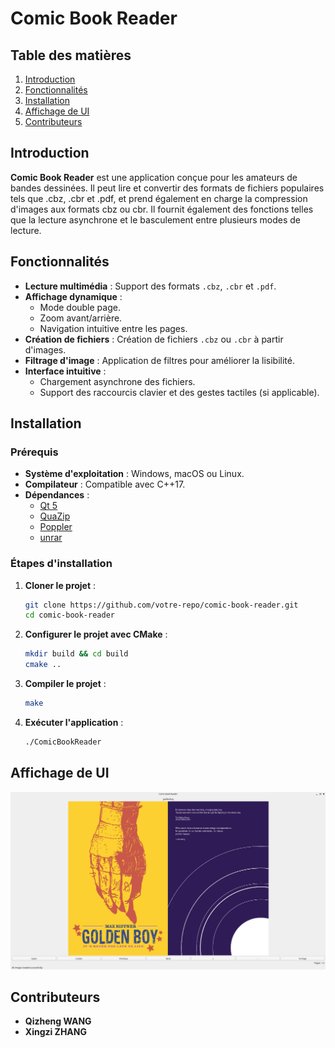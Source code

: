 
# **Comic Book Reader**

## **Table des matières**
1. [Introduction](#introduction)
2. [Fonctionnalités](#fonctionnalités)
3. [Installation](#installation)
4. [Affichage de UI](#affichage-de-ui)
5. [Contributeurs](#contributeurs)

## **Introduction**
**Comic Book Reader** est une application conçue pour les amateurs de bandes dessinées. Il peut lire et convertir des formats de fichiers populaires tels que .cbz, .cbr et .pdf, et prend également en charge la compression d'images aux formats cbz ou cbr. Il fournit également des fonctions telles que la lecture asynchrone et le basculement entre plusieurs modes de lecture.


## **Fonctionnalités**
- **Lecture multimédia** : Support des formats `.cbz`, `.cbr` et `.pdf`.
- **Affichage dynamique** : 
  - Mode double page.
  - Zoom avant/arrière.
  - Navigation intuitive entre les pages.
- **Création de fichiers** : Création de fichiers `.cbz` ou `.cbr` à partir d'images.
- **Filtrage d'image** : Application de filtres pour améliorer la lisibilité.
- **Interface intuitive** :
  - Chargement asynchrone des fichiers.
  - Support des raccourcis clavier et des gestes tactiles (si applicable).


## **Installation**

### **Prérequis**
- **Système d'exploitation** : Windows, macOS ou Linux.
- **Compilateur** : Compatible avec C++17.
- **Dépendances** :
  - [Qt 5](https://www.qt.io/)
  - [QuaZip](https://github.com/stachenov/quazip)
  - [Poppler](https://poppler.freedesktop.org/)
  - [unrar](https://www.rarlab.com/rar_add.htm)

### **Étapes d'installation**
1. **Cloner le projet** :
   ```bash
   git clone https://github.com/votre-repo/comic-book-reader.git
   cd comic-book-reader
   ```

2. **Configurer le projet avec CMake** :
   ```bash
   mkdir build && cd build
   cmake ..
   ```

3. **Compiler le projet** :
   ```bash
   make
   ```

4. **Exécuter l'application** :
   ```bash
   ./ComicBookReader
   ```


## **Affichage de UI**

![Affichage de l'interface](./test.png)


## **Contributeurs**
- **Qizheng WANG** 
- **Xingzi ZHANG**

